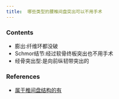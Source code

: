 ```yaml
---
title:  哪些类型的腰椎间盘突出可以不用手术
--- 
```


### Contents
- 膨出:纤维环都没破
- Schmor结节:经过软骨终板突出也不用手术
- 经骨突出型:是向前纵韧带突出的

### References
- [属于椎间盘结构的有](/属于椎间盘结构的有)

